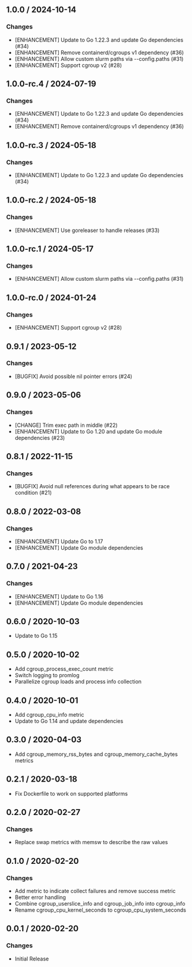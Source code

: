 ## 1.0.0 / 2024-10-14

### Changes

* [ENHANCEMENT] Update to Go 1.22.3 and update Go dependencies (#34)
* [ENHANCEMENT] Remove containerd/cgroups v1 dependency (#36)
* [ENHANCEMENT] Allow custom slurm paths via --config.paths (#31)
* [ENHANCEMENT] Support cgroup v2 (#28)

## 1.0.0-rc.4 / 2024-07-19

### Changes

* [ENHANCEMENT] Update to Go 1.22.3 and update Go dependencies (#34)
* [ENHANCEMENT] Remove containerd/cgroups v1 dependency (#36)

## 1.0.0-rc.3 / 2024-05-18

### Changes

* [ENHANCEMENT] Update to Go 1.22.3 and update Go dependencies (#34)

## 1.0.0-rc.2 / 2024-05-18

### Changes

* [ENHANCEMENT] Use goreleaser to handle releases (#33)

## 1.0.0-rc.1 / 2024-05-17

### Changes

* [ENHANCEMENT] Allow custom slurm paths via --config.paths (#31)

## 1.0.0-rc.0 / 2024-01-24

### Changes

* [ENHANCEMENT] Support cgroup v2 (#28)

## 0.9.1 / 2023-05-12

### Changes

* [BUGFIX] Avoid possible nil pointer errors (#24)

## 0.9.0 / 2023-05-06

### Changes

* [CHANGE] Trim exec path in middle (#22)
* [ENHANCEMENT] Update to Go 1.20 and update Go module dependencies (#23)

## 0.8.1 / 2022-11-15

### Changes

* [BUGFIX] Avoid null references during what appears to be race condition (#21)

## 0.8.0 / 2022-03-08

### Changes

* [ENHANCEMENT] Update Go to 1.17
* [ENHANCEMENT] Update Go module dependencies

## 0.7.0 / 2021-04-23

### Changes

* [ENHANCEMENT] Update to Go 1.16
* [ENHANCEMENT] Update Go module dependencies

## 0.6.0 / 2020-10-03

* Update to Go 1.15

## 0.5.0 / 2020-10-02

* Add cgroup_process_exec_count metric
* Switch logging to promlog
* Parallelize cgroup loads and process info collection

## 0.4.0 / 2020-10-01

* Add cgroup_cpu_info metric
* Update to Go 1.14 and update dependencies

## 0.3.0 / 2020-04-03

* Add cgroup_memory_rss_bytes and cgroup_memory_cache_bytes metrics

## 0.2.1 / 2020-03-18

* Fix Dockerfile to work on supported platforms

## 0.2.0 / 2020-02-27

### Changes

* Replace swap metrics with memsw to describe the raw values

## 0.1.0 / 2020-02-20

### Changes

* Add metric to indicate collect failures and remove success metric
* Better error handling
* Combine cgroup_userslice_info and cgroup_job_info into cgroup_info
* Rename cgroup_cpu_kernel_seconds to cgroup_cpu_system_seconds

## 0.0.1 / 2020-02-20

### Changes

* Initial Release

